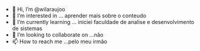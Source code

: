 - 👋 Hi, I’m @wilaraujoo
- 👀 I’m interested in ... aprender mais sobre o conteudo 
- 🌱 I’m currently learning ... iniciei faculdade de analise e desenvolvimento de sistemas 
- 💞️ I’m looking to collaborate on ...não
- 📫 How to reach me ...pelo meu irmão 

<!---
wilaraujoo/wilaraujoo is a ✨ special ✨ repository because its `README.md` (this file) appears on your GitHub profile.
You can click the Preview link to take a look at your changes.
--->

